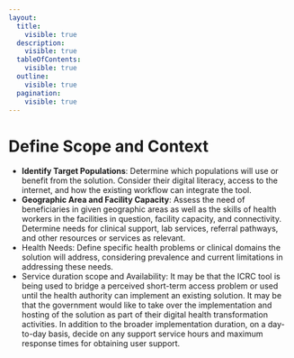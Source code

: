 ```yaml
---
layout:
  title:
    visible: true
  description:
    visible: true
  tableOfContents:
    visible: true
  outline:
    visible: true
  pagination:
    visible: true
---
```


# Define Scope and Context

* **Identify Target Populations**: Determine which populations will use or benefit from the solution. Consider their digital literacy, access to the internet, and how the existing workflow can integrate the tool.
* **Geographic Area and Facility Capacity**: Assess the need of beneficiaries in given geographic areas as well as the skills of health workers in the facilities in question, facility capacity, and connectivity. Determine needs for clinical support, lab services, referral pathways, and other resources or services as relevant.
* Health Needs: Define specific health problems or clinical domains the solution will address, considering prevalence and current limitations in addressing these needs.
* Service duration scope and Availability: It may be that the ICRC tool is being used to bridge a perceived short-term access problem or used until the health authority can implement an existing solution. It may be that the government would like to take over the implementation and hosting of the solution as part of their digital health transformation activities. In addition to the broader implementation duration, on a day-to-day basis, decide on any support service hours and maximum response times for obtaining user support.
